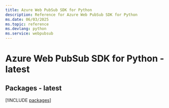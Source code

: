 ```yaml
---
title: Azure Web PubSub SDK for Python
description: Reference for Azure Web PubSub SDK for Python
ms.date: 06/03/2025
ms.topic: reference
ms.devlang: python
ms.service: webpubsub
---
```

# Azure Web PubSub SDK for Python - latest
## Packages - latest
[!INCLUDE [packages](web-pubsub-index.md)]